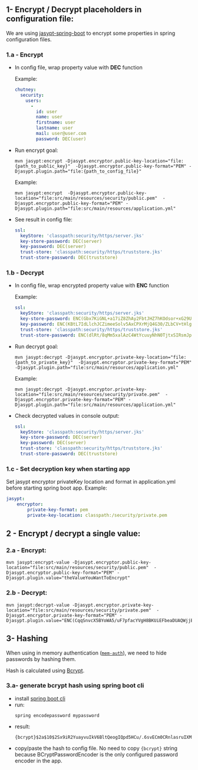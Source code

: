 <!--
  ~ SPDX-FileCopyrightText: 2017-2024 Enedis
  ~
  ~ SPDX-License-Identifier: Apache-2.0
  ~
  -->

## 1- Encrypt / Decrypt placeholders in configuration file:
We are using [jasypt-spring-boot](https://github.com/ulisesbocchio/jasypt-spring-boot) to encrypt some properties in spring configuration files.

### 1.a - Encrypt
- In config file, wrap property value with **DEC** function

    Example:

    ```yaml
    chutney:
      security:
        users:
          -
            id: user
            name: user
            firstname: user
            lastname: user
            mail: user@user.com
            password: DEC(user)
    ```
- Run encrypt goal:

  ```shell
  mvn jasypt:encrypt -Djasypt.encryptor.public-key-location="file:{path_to_public_key}"  -Djasypt.encryptor.public-key-format="PEM" -Djasypt.plugin.path="file:{path_to_config_file}"
  ```

    Example:

    ```shell
    mvn jasypt:encrypt  -Djasypt.encryptor.public-key-location="file:src/main/resources/security/public.pem"  -Djasypt.encryptor.public-key-format="PEM" -Djasypt.plugin.path="file:src/main/resources/application.yml"
    ```
- See result in config file:
    ```yaml
  ssl:
      keyStore: 'classpath:security/https/server.jks'
      key-store-password: DEC(server)
      key-password: DEC(server)
      trust-store: 'classpath:security/https/truststore.jks'
      trust-store-password: DEC(truststore)
    ```


### 1.b - Decrypt
- In config file, wrap encrypted property value with **ENC** function

  Example:

    ```yaml
  ssl:
      keyStore: 'classpath:security/https/server.jks'
      key-store-password: ENC(Gbx7KiGNL+a17iZ8ZhAy2FbtJHZ7hKOdsor+xG29Ug5S1MGvxdMMCs2tYPIQK9shG5cVWxrIghg9ugujMjtNFYNdYDO6YbWENAuXWP12H50Z/29Iz7zymZTUC3VNI3WBMmPXj7ZUiJ5b5w2PY/OXEPCnMHkR+ARIS5S61nTIyXGbt1mgAVqcobn6TU1ywxq9uT+Y3H1mx4soJxV58Gfy7m0LT8d0dknPt8TUJ71cwz8wrb22HjbAofQTAxzd1lZrl3ugdN2IRIpr1XjMg2l9RYd+ezMnsAc8arReBifuEdVJwD72Eqr96HPp3UtoRyzWbHheP9LXplZo6yDj4NGmvA==)
      key-password: ENC(KBtL7IdLlchJCZimeeSolv5AxCPXrMjQ4G30/ZLbCV+tHlgqkyCbOf/S2qz0p4SqTdXiVtXskF2z/fM6R0VETwsQHLQFS8KIDVvoF1sdgJKzjFQZtZdI4DR2O+ah/wsQ0Xyyu+fbD1oPjUwVMt4JSBQxUGJajAOiXWMrAPdVhP3xy12aEl7EIGVAVGUgzXiIV/yyAb3V1h4hc1T0+OPlQCI8bEDdimSnaGBeLimnyVliKL5WHkv9q6MVkNssVGwU0CK7cKbGJ4WTrXJegFV3Byn9eGvXqL9xZCu0hjt9ypNlMPrmEawjNQhgmAdOVYXCjmzk5vt7H6g9MUMJRhRUiA==)
      trust-store: 'classpath:security/https/truststore.jks'
      trust-store-password: ENC(dlRt/8qMm5xalAzC4WtYcuuyNhN0TjtxSIRsmJpytK44wSvHNyCPu1Wi14OIa6RS31wtlMaMe5qw7pjPZHXlblAQ0iMRYNA9IfpVJ71JGvdQQx9KS7khdphOzUQJVr1LXr2t/qJ0U6UXZDmOeNtemS65LFWzRZgwiOp4+rHT0S+MmxDJzLQtfkqmB7q7C2i9Im+BwjmVTBBSu/U6F8qwWPj3tJmHb8ONRaQDfMLwxWpEk0kNqVOxhxQiyYE9vVfzAoP10dBxAuJ7aL7yETz3h1WETze22rFB/2ozQLTRWPYcwSP9Xah/p/AAw94M9o0b0xlGfhQhemvk2rfEUbr65w==)
    ```
- Run decrypt goal:

  ```shell
  mvn jasypt:decrypt -Djasypt.encryptor.private-key-location="file:{path_to_private_key}"  -Djasypt.encryptor.private-key-format="PEM" -Djasypt.plugin.path="file:src/main/resources/application.yml"
  ```

  Example:

    ```shell
    mvn jasypt:decrypt -Djasypt.encryptor.private-key-location="file:src/main/resources/security/private.pem"  -Djasypt.encryptor.private-key-format="PEM" -Djasypt.plugin.path="file:src/main/resources/application.yml"
    ```
- Check decrypted values in console output:
    ```yaml
  ssl:
      keyStore: 'classpath:security/https/server.jks'
      key-store-password: DEC(server)
      key-password: DEC(server)
      trust-store: 'classpath:security/https/truststore.jks'
      trust-store-password: DEC(truststore)
    ```

### 1.c - Set decryption key when starting app
Set jasypt encryptor privateKey location and format in application.yml before starting spring boot app.
Example:
```yaml
jasypt:
    encryptor:
        private-key-format: pem
        private-key-location: classpath:/security/private.pem
```

## 2 - Encrypt / decrypt a single value:
### 2.a - Encrypt:
```shell
mvn jasypt:encrypt-value -Djasypt.encryptor.public-key-location="file:src/main/resources/security/public.pem"  -Djasypt.encryptor.public-key-format="PEM" -Djasypt.plugin.value="theValueYouWantToEncrypt"
```

### 2.b - Decrypt:
```shell
mvn jasypt:decrypt-value -Djasypt.encryptor.private-key-location="file:src/main/resources/security/private.pem"  -Djasypt.encryptor.private-key-format="PEM" -Djasypt.plugin.value="ENC(CqqSnvcX5BYoWA5/uF7pfacYVgH8BKUiEFbeaDUAQWjjE8977fiEfWOw9/FnxGSR04sm8WpQ31YsRO0MQ0D18mxqgcWEoCxjNyqR5dyE0+5Yrls+4REpDNSmYT7h2f+LVnKntGNe2ygIqHK1RMQkjX0UN4WgsUn+FtCaSVqmOc8vVv9JoqZsTVIRHrM1oMa0xyLUKhfsRB6QQNx+DLS/emfb5r9H8tTo0WXmVca17Nrdc3Q3/nvcW9V2B6Y+sM3bJl/LxEYoyJ+5oCZc7XOAguSz0/m5iJUTrsZ2VVJj739zhnIB41eDYfw4lvNcxx6Pv0PxSZwMRlv/dwt7hXl07A==)"
```

## 3- Hashing
When using in memory authentication ([`mem-auth`](https://github.com/chutney-testing/chutney/blob/main/chutney/packaging/local-dev/src/main/resources/application.yml#:~:text=%2D-,mem%2Dauth,-%2D%20dev%2Dauth)), we need to hide passwords by hashing them.

Hash is calculated using [Bcrypt](https://en.wikipedia.org/wiki/Bcrypt).
### 3.a-  generate bcrypt hash using spring boot cli
- install [spring boot cli](https://docs.spring.io/spring-boot/docs/current/reference/html/getting-started.html#getting-started.installing.cli)
- run:
    ```shell
    spring encodepassword mypassword
    ```
- result:
  ```
  {bcrypt}$2a$10$2Sx9iR2YuayvuIkV6BltQeogIQpd5HCu/.6svECm0CRnlasruIXMe
  ```
- copy/paste the hash to config file. No need to copy `{bcrypt}` string  because BCryptPasswordEncoder is the only configured password encoder in the app.
